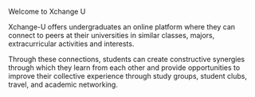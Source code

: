 Welcome to Xchange U

Xchange-U offers undergraduates an online platform where they can connect to peers at their universities in similar classes, majors, extracurricular activities and interests.

Through these connections, students can create constructive synergies through which they learn from each other and provide opportunities to improve their collective experience through study groups, student clubs, travel, and academic networking.
